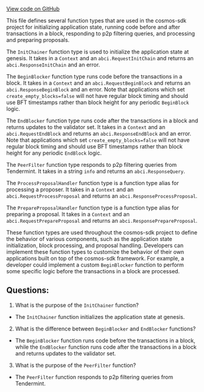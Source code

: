 [View code on GitHub](https://github.com/cosmos/cosmos-sdk.git/types/abci.go)

This file defines several function types that are used in the cosmos-sdk project for initializing application state, running code before and after transactions in a block, responding to p2p filtering queries, and processing and preparing proposals.

The `InitChainer` function type is used to initialize the application state at genesis. It takes in a `Context` and an `abci.RequestInitChain` and returns an `abci.ResponseInitChain` and an error.

The `BeginBlocker` function type runs code before the transactions in a block. It takes in a `Context` and an `abci.RequestBeginBlock` and returns an `abci.ResponseBeginBlock` and an error. Note that applications which set `create_empty_blocks=false` will not have regular block timing and should use BFT timestamps rather than block height for any periodic `BeginBlock` logic.

The `EndBlocker` function type runs code after the transactions in a block and returns updates to the validator set. It takes in a `Context` and an `abci.RequestEndBlock` and returns an `abci.ResponseEndBlock` and an error. Note that applications which set `create_empty_blocks=false` will not have regular block timing and should use BFT timestamps rather than block height for any periodic `EndBlock` logic.

The `PeerFilter` function type responds to p2p filtering queries from Tendermint. It takes in a string `info` and returns an `abci.ResponseQuery`.

The `ProcessProposalHandler` function type is a function type alias for processing a proposer. It takes in a `Context` and an `abci.RequestProcessProposal` and returns an `abci.ResponseProcessProposal`.

The `PrepareProposalHandler` function type is a function type alias for preparing a proposal. It takes in a `Context` and an `abci.RequestPrepareProposal` and returns an `abci.ResponsePrepareProposal`.

These function types are used throughout the cosmos-sdk project to define the behavior of various components, such as the application state initialization, block processing, and proposal handling. Developers can implement these function types to customize the behavior of their own applications built on top of the cosmos-sdk framework. For example, a developer could implement a custom `BeginBlocker` function to perform some specific logic before the transactions in a block are processed.
## Questions: 
 1. What is the purpose of the `InitChainer` function?
- The `InitChainer` function initializes the application state at genesis.

2. What is the difference between `BeginBlocker` and `EndBlocker` functions?
- The `BeginBlocker` function runs code before the transactions in a block, while the `EndBlocker` function runs code after the transactions in a block and returns updates to the validator set.

3. What is the purpose of the `PeerFilter` function?
- The `PeerFilter` function responds to p2p filtering queries from Tendermint.